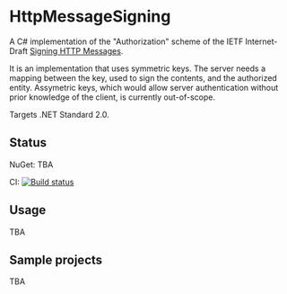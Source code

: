 # HttpMessageSigning

A C# implementation of the "Authorization" scheme of the IETF Internet-Draft [Signing HTTP Messages](https://tools.ietf.org/html/draft-cavage-http-signatures-12).

It is an implementation that uses symmetric keys. The server needs a mapping between the key, used to sign the contents, and the authorized entity.
Assymetric keys, which would allow server authentication without prior knowledge of the client, is currently out-of-scope.

Targets .NET Standard 2.0.

## Status

NuGet: TBA

CI: [![Build status](https://ci.appveyor.com/api/projects/status/d8fdl40nfj62ed1v?svg=true)](https://ci.appveyor.com/project/DavidLievrouw/httpmessagesigning)

## Usage

TBA

## Sample projects

TBA
